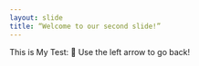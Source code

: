 ```yaml
---
layout: slide
title: “Welcome to our second slide!”
---
```

This is My Test: :t-rex:
Use the left arrow to go back!
